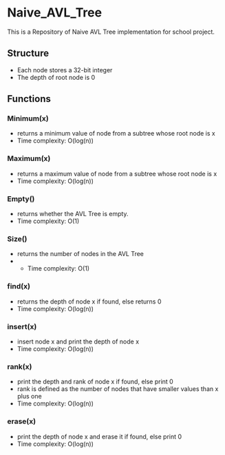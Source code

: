 # Naive_AVL_Tree
This is a Repository of Naive AVL Tree implementation for school project. 
## Structure
* Each node stores a 32-bit integer      
* The depth of root node is 0    
## Functions
### Minimum(x)
* returns a minimum value of node from a subtree whose root node is x    
* Time complexity: O(log(n))     
### Maximum(x)
* returns a maximum value of node from a subtree whose root node is x     
* Time complexity: O(log(n))     
### Empty()
* returns whether the AVL Tree is empty.    
* Time complexity: O(1)    
### Size()
* returns the number of nodes in the AVL Tree    
* * Time complexity: O(1)    
### find(x)
* returns the depth of node x if found, else returns 0    
* Time complexity: O(log(n))    
### insert(x)
* insert node x and print the depth of node x    
* Time complexity: O(log(n))     
### rank(x)
* print the depth and rank of node x if found, else print 0     
* rank is defined as the number of nodes that have smaller values than x plus one     
* Time complexity: O(log(n))
### erase(x)     
* print the depth of node x and erase it if found, else print 0     
* Time complexity: O(log(n))     
